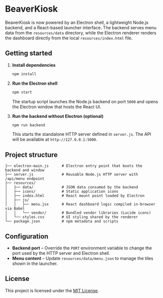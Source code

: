 # BeaverKiosk

BeaverKiosk is now powered by an Electron shell, a lightweight Node.js backend, and a React-based launcher interface. The backend serves menu data from the `resources/data` directory, while the Electron renderer renders the dashboard directly from the local `resources/index.html` file.

## Getting started

1. **Install dependencies**

   ```bash
   npm install
   ```

2. **Run the Electron shell**

   ```bash
   npm start
   ```

   The startup script launches the Node.js backend on port `5000` and opens the Electron window that hosts the React UI.

3. **Run the backend without Electron (optional)**

   ```bash
   npm run backend
   ```

   This starts the standalone HTTP server defined in `server.js`. The API will be available at `http://127.0.0.1:5000`.

## Project structure

```
├── electron-main.js      # Electron entry point that boots the backend and window
├── server.js             # Reusable Node.js HTTP server with /api/menu endpoint
├── resources/
│   ├── data/             # JSON data consumed by the backend
│   ├── icons/            # Static application icons
│   ├── index.html        # React mount point loaded by Electron
│   ├── js/
│   │   ├── menu.jsx      # React dashboard logic compiled in-browser via Babel
│   │   └── vendor/       # Bundled vendor libraries (Lucide icons)
│   └── styles.css        # UI styling shared by the renderer
└── package.json          # npm metadata and scripts
```

## Configuration

* **Backend port** – Override the `PORT` environment variable to change the port used by the HTTP server and Electron shell.
* **Menu content** – Update `resources/data/menu.json` to manage the tiles shown in the launcher.

## License

This project is licensed under the [MIT License](LICENSE).
